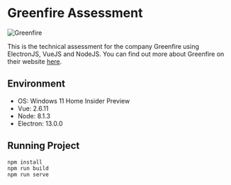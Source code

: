 # Greenfire Assessment

![Greenfire](https://i.imgur.com/LsFjlpt.jpg)

This is the technical assessment for the company Greenfire using ElectronJS, VueJS and NodeJS. You can find out more about Greenfire on their website [here](http://greenfire.io/).

## Environment
- OS: Windows 11 Home Insider Preview
- Vue: 2.6.11
- Node: 8.1.3
- Electron: 13.0.0

## Running Project
```
npm install
npm run build
npm run serve
```
